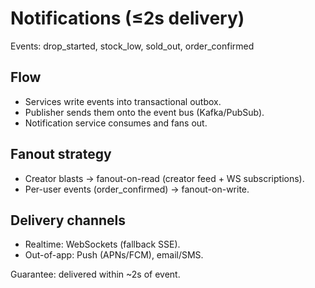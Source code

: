 # Notifications (≤2s delivery)

Events: drop_started, stock_low, sold_out, order_confirmed

## Flow
- Services write events into transactional outbox.
- Publisher sends them onto the event bus (Kafka/PubSub).
- Notification service consumes and fans out.

## Fanout strategy
- Creator blasts → fanout-on-read (creator feed + WS subscriptions).
- Per-user events (order_confirmed) → fanout-on-write.

## Delivery channels
- Realtime: WebSockets (fallback SSE).
- Out-of-app: Push (APNs/FCM), email/SMS.

Guarantee: delivered within ~2s of event.
